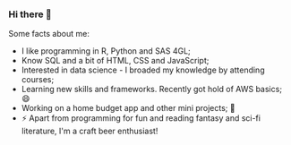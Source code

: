 ### Hi there 👋

Some facts about me:
- I like programming in R, Python and SAS 4GL;
- Know SQL and a bit of HTML, CSS and JavaScript;
- Interested in data science - I broaded my knowledge by attending courses;
- Learning new skills and frameworks. Recently got hold of AWS basics; 😄
- Working on a home budget app and other mini projects; 📂
- ⚡ Apart from programming for fun and reading fantasy and sci-fi literature, I'm a craft beer enthusiast!


<!--
**kp-muszynski/kp-muszynski** is a ✨ _special_ ✨ repository because its `README.md` (this file) appears on your GitHub profile.

Here are some ideas to get you started:

- 🔭 I’m currently working on ...
- 🌱 I’m currently learning ...
- 👯 I’m looking to collaborate on ...
- 🤔 I’m looking for help with ...
- 💬 Ask me about ...
- 📫 How to reach me: ...
- 😄 Pronouns: ...
- ⚡ Fun fact: ...
-->
